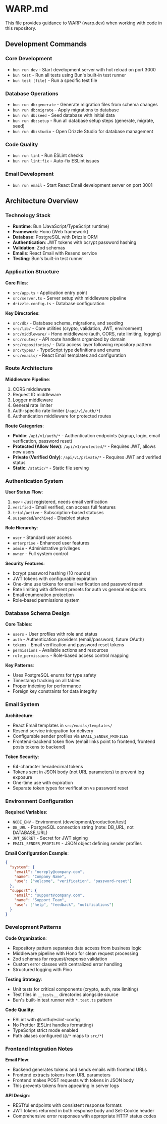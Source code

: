 # WARP.md

This file provides guidance to WARP (warp.dev) when working with code in this repository.

## Development Commands

### Core Development

- `bun run dev` - Start development server with hot reload on port 3000
- `bun test` - Run all tests using Bun's built-in test runner
- `bun test [file]` - Run a specific test file

### Database Operations

- `bun run db:generate` - Generate migration files from schema changes
- `bun run db:migrate` - Apply migrations to database
- `bun run db:seed` - Seed database with initial data
- `bun run db:setup` - Run all database setup steps (generate, migrate, seed)
- `bun run db:studio` - Open Drizzle Studio for database management

### Code Quality

- `bun run lint` - Run ESLint checks
- `bun run lint:fix` - Auto-fix ESLint issues

### Email Development

- `bun run email` - Start React Email development server on port 3001

## Architecture Overview

### Technology Stack

- **Runtime**: Bun (JavaScript/TypeScript runtime)
- **Framework**: Hono (Web framework)
- **Database**: PostgreSQL with Drizzle ORM
- **Authentication**: JWT tokens with bcrypt password hashing
- **Validation**: Zod schemas
- **Emails**: React Email with Resend service
- **Testing**: Bun's built-in test runner

### Application Structure

**Core Files**:

- `src/app.ts` - Application entry point
- `src/server.ts` - Server setup with middleware pipeline
- `drizzle.config.ts` - Database configuration

**Key Directories**:

- `src/db/` - Database schema, migrations, and seeding
- `src/lib/` - Core utilities (crypto, validation, JWT, environment)
- `src/middleware/` - Hono middleware (auth, CORS, rate limiting, logging)
- `src/routes/` - API route handlers organized by domain
- `src/repositories/` - Data access layer following repository pattern
- `src/types/` - TypeScript type definitions and enums
- `src/emails/` - React Email templates and configuration

### Route Architecture

**Middleware Pipeline**:

1. CORS middleware
2. Request ID middleware
3. Logger middleware
4. General rate limiter
5. Auth-specific rate limiter (`/api/v1/auth/*`)
6. Authentication middleware for protected routes

**Route Categories**:

- **Public**: `/api/v1/auth/*` - Authentication endpoints (signup, login, email verification, password reset)
- **Protected (Allow New)**: `/api/v1/protected/*` - Requires JWT, allows new users
- **Private (Verified Only)**: `/api/v1/private/*` - Requires JWT and verified status
- **Static**: `/static/*` - Static file serving

### Authentication System

**User Status Flow**:

1. `new` - Just registered, needs email verification
2. `verified` - Email verified, can access full features
3. `trial`/`active` - Subscription-based statuses
4. `suspended`/`archived` - Disabled states

**Role Hierarchy**:

- `user` - Standard user access
- `enterprise` - Enhanced user features
- `admin` - Administrative privileges
- `owner` - Full system control

**Security Features**:

- bcrypt password hashing (10 rounds)
- JWT tokens with configurable expiration
- One-time use tokens for email verification and password reset
- Rate limiting with different presets for auth vs general endpoints
- Email enumeration protection
- Role-based permissions system

### Database Schema Design

**Core Tables**:

- `users` - User profiles with role and status
- `auth` - Authentication providers (email/password, future OAuth)
- `tokens` - Email verification and password reset tokens
- `permissions` - Available actions and resources
- `role_permissions` - Role-based access control mapping

**Key Patterns**:

- Uses PostgreSQL enums for type safety
- Timestamp tracking on all tables
- Proper indexing for performance
- Foreign key constraints for data integrity

### Email System

**Architecture**:

- React Email templates in `src/emails/templates/`
- Resend service integration for delivery
- Configurable sender profiles via `EMAIL_SENDER_PROFILES`
- Frontend-backend token flow (email links point to frontend, frontend posts tokens to backend)

**Token Security**:

- 64-character hexadecimal tokens
- Tokens sent in JSON body (not URL parameters) to prevent log exposure
- One-time use with expiration
- Separate token types for verification vs password reset

### Environment Configuration

**Required Variables**:

- `NODE_ENV` - Environment (development/production/test)
- `DB_URL` - PostgreSQL connection string (note: DB_URL, not DATABASE_URL)
- `JWT_SECRET` - Secret for JWT signing
- `EMAIL_SENDER_PROFILES` - JSON object defining sender profiles

**Email Configuration Example**:

```json
{
  "system": {
    "email": "noreply@company.com",
    "name": "Company Name",
    "use": ["welcome", "verification", "password-reset"]
  },
  "support": {
    "email": "support@company.com",
    "name": "Support Team",
    "use": ["help", "feedback", "notifications"]
  }
}
```

### Development Patterns

**Code Organization**:

- Repository pattern separates data access from business logic
- Middleware pipeline with Hono for clean request processing
- Zod schemas for request/response validation
- Custom error classes with centralized error handling
- Structured logging with Pino

**Testing Strategy**:

- Unit tests for critical components (crypto, auth, rate limiting)
- Test files in `__tests__` directories alongside source
- Bun's built-in test runner with `*.test.ts` pattern

**Code Quality**:

- ESLint with @antfu/eslint-config
- No Prettier (ESLint handles formatting)
- TypeScript strict mode enabled
- Path aliases configured (`@/*` maps to `src/*`)

### Frontend Integration Notes

**Email Flow**:

- Backend generates tokens and sends emails with frontend URLs
- Frontend extracts tokens from URL parameters
- Frontend makes POST requests with tokens in JSON body
- This prevents tokens from appearing in server logs

**API Design**:

- RESTful endpoints with consistent response formats
- JWT tokens returned in both response body and Set-Cookie header
- Comprehensive error responses with appropriate HTTP status codes

